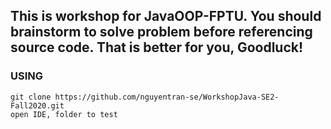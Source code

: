 ## This is workshop for JavaOOP-FPTU. You should brainstorm to solve problem before referencing source code. That is better for you, Goodluck!

### USING

```
git clone https://github.com/nguyentran-se/WorkshopJava-SE2-Fall2020.git
open IDE, folder to test
```
